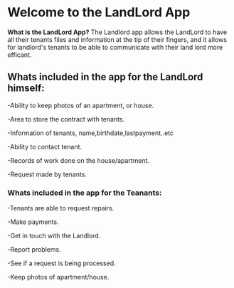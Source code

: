 # Welcome to the LandLord App

**What is the LandLord App?** The Landlord app allows the LandLord to have all their tenants files and information at the tip of their fingers, and it allows for landlord's tenants to be able to communicate with their land lord more efficant.  



## Whats included in the app for the LandLord himself:
-Ability to keep photos of an apartment, or house.

-Area to store the contract with tenants.

-Information of tenants, name,birthdate,lastpayment..etc

-Ability to contact tenant.

-Records of work done on the house/apartment.

-Request made by tenants.



### Whats included in the app for the Teanants:
-Tenants are able to request repairs.

-Make payments.

-Get in touch with the Landlord.

-Report problems.

-See if a request is being processed.

-Keep photos of apartment/house.

